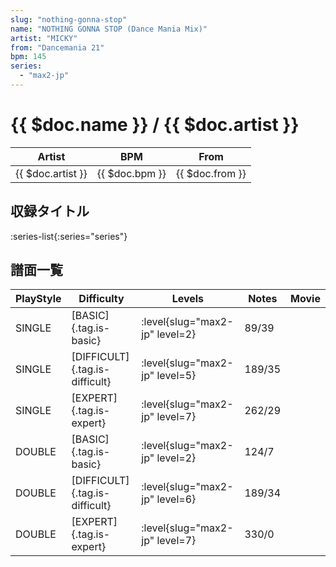 ```yaml
---
slug: "nothing-gonna-stop"
name: "NOTHING GONNA STOP (Dance Mania Mix)"
artist: "MICKY"
from: "Dancemania 21"
bpm: 145
series:
  - "max2-jp"
---
```


# {{ $doc.name }} / {{ $doc.artist }}

|Artist|BPM|From|
|------|---|----|
|{{ $doc.artist }}|{{ $doc.bpm }}|{{ $doc.from }}|

## 収録タイトル

:series-list{:series="series"}

## 譜面一覧

|PlayStyle|Difficulty|Levels|Notes|Movie|
|---------|----------|------|-----|-----|
|SINGLE|[BASIC]{.tag.is-basic}|<div class="field is-grouped is-grouped-multiline"> :level{slug="max2-jp" level=2}</div>|89/39||
|SINGLE|[DIFFICULT]{.tag.is-difficult}|<div class="field is-grouped is-grouped-multiline"> :level{slug="max2-jp" level=5}</div>|189/35||
|SINGLE|[EXPERT]{.tag.is-expert}|<div class="field is-grouped is-grouped-multiline"> :level{slug="max2-jp" level=7}</div>|262/29||
|DOUBLE|[BASIC]{.tag.is-basic}|<div class="field is-grouped is-grouped-multiline"> :level{slug="max2-jp" level=2}</div>|124/7||
|DOUBLE|[DIFFICULT]{.tag.is-difficult}|<div class="field is-grouped is-grouped-multiline"> :level{slug="max2-jp" level=6}</div>|189/34||
|DOUBLE|[EXPERT]{.tag.is-expert}|<div class="field is-grouped is-grouped-multiline"> :level{slug="max2-jp" level=7}</div>|330/0||
